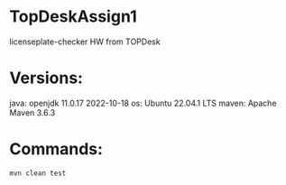 # TopDeskAssign1
licenseplate-checker HW from TOPDesk

# Versions:
java: openjdk 11.0.17 2022-10-18
os: Ubuntu 22.04.1 LTS
maven: Apache Maven 3.6.3

# Commands:
```
mvn clean test
```
